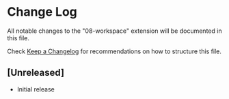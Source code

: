 # Change Log

All notable changes to the "08-workspace" extension will be documented in this file.

Check [Keep a Changelog](http://keepachangelog.com/) for recommendations on how to structure this file.

## [Unreleased]

- Initial release